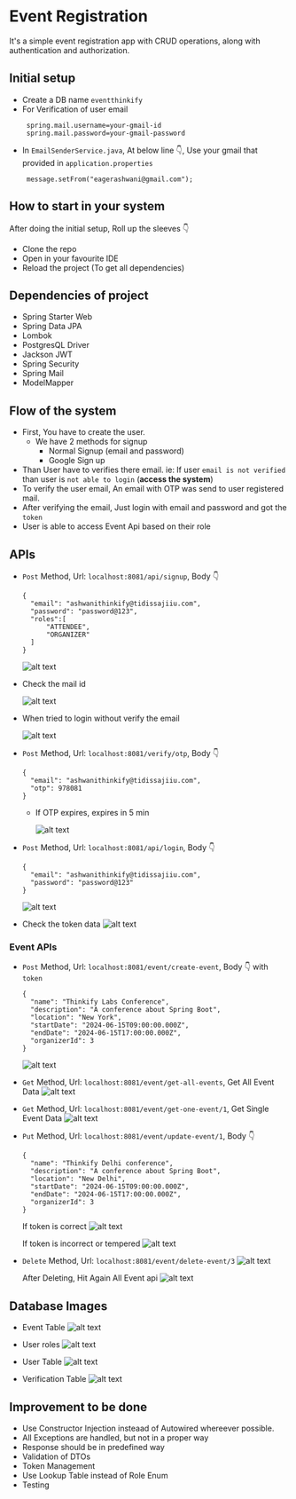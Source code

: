 # Event Registration 
It's a simple event registration app with CRUD operations, along with authentication and authorization.

## Initial setup
- Create a DB name `eventthinkify`
- For Verification of user email
   ```
    spring.mail.username=your-gmail-id
    spring.mail.password=your-gmail-password
  ```
- In `EmailSenderService.java`, At below line 👇, Use your gmail that provided in `application.properties`
  ```
   message.setFrom("eagerashwani@gmail.com");
  ```

## How to start in your system
After doing the initial setup, Roll up the sleeves 👇
- Clone the repo
- Open in your favourite IDE
- Reload the project (To get all dependencies)

## Dependencies of project
- Spring Starter Web
- Spring Data JPA
- Lombok
- PostgresQL Driver
- Jackson JWT
- Spring Security
- Spring Mail
- ModelMapper

## Flow of the system
- First, You have to create the user.
  - We have 2 methods for signup
    - Normal Signup (email and password)
    - Google Sign up
- Than User have to verifies there email. ie: If user `email is not verified` than user is `not able to login` (**access the system**)
- To verify the user email, An email with OTP was send to user registered mail.
- After verifying the email, Just login with email and password and got the `token`
- User is able to access Event Api based on their role

## APIs
- `Post` Method, Url: `localhost:8081/api/signup`, Body 👇
  ```
  {
    "email": "ashwanithinkify@tidissajiiu.com",
    "password": "password@123",
    "roles":[
        "ATTENDEE",
        "ORGANIZER"
    ]
  }
  ```
  ![alt text](image.png)

- Check the mail id
  
  ![alt text](image-1.png)

- When tried to login without verify the email
  
  ![alt text](image-2.png)

- `Post` Method, Url: `localhost:8081/verify/otp`, Body 👇
  ```
  {
    "email": "ashwanithinkify@tidissajiiu.com",
    "otp": 978081
  }
  ```
    - If OTP expires, expires in 5 min

        ![alt text](image-3.png)

- `Post` Method, Url: `localhost:8081/api/login`, Body 👇
  ```
  {
    "email": "ashwanithinkify@tidissajiiu.com",
    "password": "password@123"
  }
  ```
  ![alt text](image-4.png)

- Check the token data
  ![alt text](image-5.png)

### Event APIs

- `Post` Method, Url: `localhost:8081/event/create-event`, Body 👇 with `token`
  ```
  {
    "name": "Thinkify Labs Conference",
    "description": "A conference about Spring Boot",
    "location": "New York",
    "startDate": "2024-06-15T09:00:00.000Z",
    "endDate": "2024-06-15T17:00:00.000Z",
    "organizerId": 3
  }
  ```
  ![alt text](image-6.png)

- `Get` Method, Url: `localhost:8081/event/get-all-events`, Get All Event Data
  ![alt text](image-7.png)

- `Get` Method, Url: `localhost:8081/event/get-one-event/1`, Get Single Event Data
  ![alt text](image-8.png)

- `Put` Method, Url: `localhost:8081/event/update-event/1`, Body 👇
  ```
  {
    "name": "Thinkify Delhi conference",
    "description": "A conference about Spring Boot",
    "location": "New Delhi",
    "startDate": "2024-06-15T09:00:00.000Z",
    "endDate": "2024-06-15T17:00:00.000Z",
    "organizerId": 3
  }
  ```
  If token is correct
  ![alt text](image-10.png)

  If token is incorrect or tempered
  ![alt text](image-9.png)

- `Delete` Method, Url: `localhost:8081/event/delete-event/3`
  ![alt text](image-11.png)

  After Deleting, Hit Again All Event api
  ![alt text](image-12.png)

## Database Images
- Event Table
  ![alt text](image-13.png)

- User roles
  ![alt text](image-14.png)

- User Table
  ![alt text](image-15.png)

- Verification Table
  ![alt text](image-16.png)

## Improvement to be done
- Use Constructor Injection insteaad of Autowired whereever possible.
- All Exceptions are handled, but not in a proper way
- Response should be in predefined way
- Validation of DTOs
- Token Management
- Use Lookup Table instead of Role Enum
- Testing 